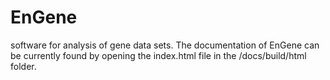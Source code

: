 # EnGene
software for analysis of gene data sets. The documentation of EnGene can be currently found by opening the index.html file in the /docs/build/html folder. 
